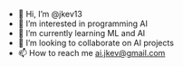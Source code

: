 - 👋 Hi, I’m @jkev13
- 👀 I’m interested in programming AI
- 🌱 I’m currently learning ML and AI
- 💞️ I’m looking to collaborate on AI projects
- 📫 How to reach me ai.jkev@gmail.com

<!---
jkev13/jkev13 is a ✨ special ✨ repository because its `README.md` (this file) appears on your GitHub profile.
You can click the Preview link to take a look at your changes.
--->
